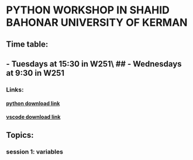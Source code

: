 # PYTHON WORKSHOP IN SHAHID BAHONAR UNIVERSITY OF KERMAN

## Time table:
## - Tuesdays at 15:30 in W251\ ## - Wednesdays at 9:30 in W251

### Links:
#### [python download link](https://download.uk.ac.ir/)
#### [vscode download link](https://download.uk.ac.ir/)

## Topics: 
### session 1: variables
